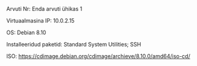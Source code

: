 Arvuti Nr: Enda arvuti ühikas 1

Virtuaalmasina IP: 10.0.2.15 

OS: Debian 8.10

Installeeridud paketid: Standard System Utilities; SSH

ISO: https://cdimage.debian.org/cdimage/archieve/8.10.0/amd64/iso-cd/
